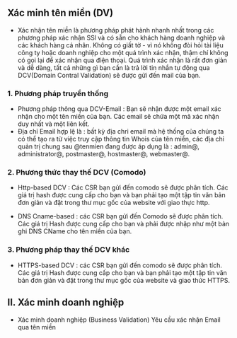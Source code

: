 ## Xác minh tên miền (DV)
- Xác nhận tên miền là phương pháp phát hành nhanh nhất trong các phương pháp xác nhận SSl và có sẵn cho khách hàng doanh nghiệp và các khách hàng cá nhân. Không có giất tờ - vì nó không đòi hỏi tài liệu công ty hoặc doanh nghiệp cho một quá trình xác nhận, thậm chí không có gọi lại để xác nhận qua điện thoại. Quá trình xác nhận là rất đơn giản và dễ dàng, tất cả những gì bạn cần là trả lời tin nhắn tự động qua DCV(Domain Contral Validation) sẽ được gửi đến mail của bạn.

### 1. Phương pháp truyền thống
- Phương pháp thông qua DCV-Email : Bạn sẽ nhận được một email xác nhận cho một tên miền của bạn. Các email sẽ chứa một mã xác nhận duy nhất và một liên kết.
- Địa chỉ Email hợp lệ là : bất kỳ địa chri email mà hệ thống của chúng ta có thể tạo ra từ việc truy cập thông tin Whois của tên miền, các địa chỉ quản trị chung sau @tenmien đang được áp dụng là : admin@, administrator@, postmaster@, hostmaster@, webmaster@.

### 2. Phương thức thay thế DCV (Comodo)
- Http-based DCV : Các CSR bạn gửi đến comodo sẽ được phân tích. Các giá trị hash được cung cấp cho bạn và bạn phải tạo một tập tin văn bản đơn giản và đặt trong thư mục gốc của website với giao thực http.


- DNS Cname-based : các CSR bạn gửi đến Comodo sẽ được phân tích. Các giá trị Hash được cung cấp cho bạn và phải được nhập như một bản ghi DNS CName cho tên miền của bạn.

### 3. Phương pháp thay thế DCV khác
- HTTPS-based DCV : các CSR bạn gửi đến comodo sẽ được phân tích. Các giá trị Hash được cung cấp cho bạn và bạn phải tạo một tập tin văn bản đơn giản và đặt trong thư mục gốc của website và giao thức HTTPS.


## II. Xác minh doanh nghiệp
- Xác minh doanh nghiệp (Business Validation) Yêu cầu xác nhận Email qua tên miền 